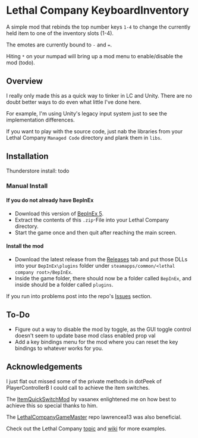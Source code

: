 ﻿# Lethal Company KeyboardInventory
A simple mod that rebinds the top number keys `1-4` to change the currently held item to one of the inventory slots (1-4).

The emotes are currently bound to `-` and `=`.

Hiting `*` on your numpad will bring up a mod menu to enable/disable the mod (todo).

## Overview
I really only made this as a quick way to tinker in LC and Unity. There are no doubt better ways to do even what little I've done here.

For example, I'm using Unity's legacy input system just to see the implementation differences.

If you want to play with the source code, just nab the libraries from your Lethal Company
`Managed Code` directory and plank them in `libs`.

## Installation
Thunderstore install: todo

### Manual Install
#### If you do not already have BepInEx

* Download this version of [BepInEx 5](https://github.com/BepInEx/BepInEx/releases/tag/v5.4.22).
* Extract the contents of this `.zip`-File into your Lethal Company directory.
* Start the game once and then quit after reaching the main screen.

#### Install the mod

* Download the latest release from the [Releases](https://github.com/backendiain/lc-keyboard-inventory/releases) tab and
  put those DLLs into your `BepInEx\plugins` folder under
  `steamapps/common/<lethal company root>/BepInEx`.
* Inside the game folder, there should now be a folder called `BepInEx`, and inside should be a folder called
  `plugins`.
  
If you run into problems post into the repo's [Issues](https://github.com/backendiain/lc-keyboard-inventory/issues) section.

## To-Do
* Figure out a way to disable the mod by toggle, as the GUI toggle control doesn't seem to update base mod class enabled prop val
* Add a key bindings menu for the mod where you can reset the key bindings to whatever works for you.

## Acknowledgements
I just flat out missed some of the private methods in dotPeek of PlayerControllerB I could call to achieve the item switches.

The [ItemQuickSwitchMod](https://github.com/vasanex/ItemQuickSwitchMod) by vasanex enlightened me on how best to achieve this so special thanks to him.

The [LethalCompanyGameMaster](https://github.com/lawrencea13/LethalCompanyGameMaster) repo lawrencea13 was also beneficial.

Check out the Lethal Company [topic](https://github.com/topics/lethal-company) and [wiki](https://lethal.wiki/) for more examples.